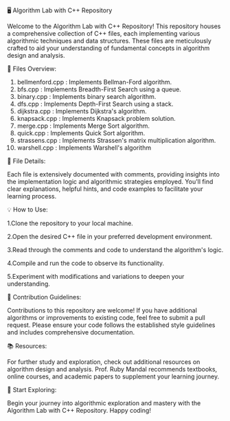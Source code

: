 🖥 Algorithm Lab with C++ Repository

Welcome to the Algorithm Lab with C++ Repository! This repository houses a comprehensive collection of C++ files, each implementing various algorithmic techniques and data structures. These files are meticulously crafted to aid your understanding of fundamental concepts in algorithm design and analysis.

📁 Files Overview:
1. bellmenford.cpp : Implements Bellman-Ford algorithm.
2. bfs.cpp : Implements Breadth-First Search using a queue.
3. binary.cpp : Implements binary search algorithm.
4. dfs.cpp : Implements Depth-First Search using a stack.
5. dijkstra.cpp : Implements Dijkstra's algorithm.
6. knapsack.cpp :  Implements Knapsack problem solution.
7. merge.cpp : Implements Merge Sort algorithm.
8. quick.cpp : Implements Quick Sort algorithm.
9. strassens.cpp :  Implements Strassen's matrix multiplication algorithm.
10. warshell.cpp : Implements Warshell's algorithm
    
📘 File Details:

Each file is extensively documented with comments, providing insights into the implementation logic and algorithmic strategies employed. You'll find clear explanations, helpful hints, and code examples to facilitate your learning process.

💡 How to Use:

1.Clone the repository to your local machine.

2.Open the desired C++ file in your preferred development environment.

3.Read through the comments and code to understand the algorithm's logic.

4.Compile and run the code to observe its functionality.

5.Experiment with modifications and variations to deepen your understanding.

🤝 Contribution Guidelines:

Contributions to this repository are welcome! If you have additional algorithms or improvements to existing code, feel free to submit a pull request. Please ensure your code follows the established style guidelines and includes comprehensive documentation.

📚 Resources:

For further study and exploration, check out additional resources on algorithm design and analysis. Prof. Ruby Mandal recommends textbooks, online courses, and academic papers to supplement your learning journey.

🚀 Start Exploring:

Begin your journey into algorithmic exploration and mastery with the Algorithm Lab with C++ Repository. Happy coding!









